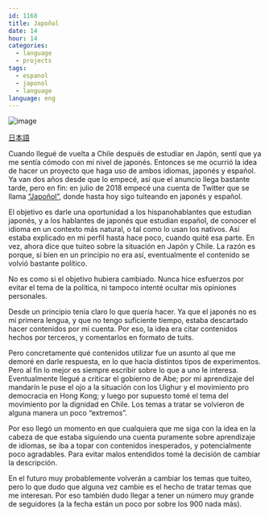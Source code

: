 ```yaml
---
id: 1168
title: Japoñol
date: 14
hour: 14
categories:
  - language
  - projects
tags:
  - espanol
  - japonol
  - language
language: eng
---
```


![image](/files/2020/10-japonol-haponyoru/japoñol-profile.png)

[日本語](/2020/10/japonol-haponyoru/)

Cuando llegué de vuelta a Chile después de estudiar en Japón, sentí que ya me sentía cómodo con mi nivel de japonés. Entonces se me ocurrió la idea de hacer un proyecto que haga uso de ambos idiomas, japonés y español. Ya van dos años desde que lo empecé, así que el anuncio llega bastante tarde, pero en fin: en julio de 2018 empecé una cuenta de Twitter que se llama [“Japoñol”](https://twitter.com/haponyoru), donde hasta hoy sigo tuiteando en japonés y español.<!-- more -->

El objetivo es darle una oportunidad a los hispanohablantes que estudian japonés, y a los hablantes de japonés que estudian español, de conocer el idioma en un contexto más natural, o tal como lo usan los nativos. Así estaba explicado en mi perfil hasta hace poco, cuando quité esa parte. En vez, ahora dice que tuiteo sobre la situación en Japón y Chile. La razón es porque, si bien en un principio no era así, eventualmente el contenido se volvió bastante político.

No es como si el objetivo hubiera cambiado. Nunca hice esfuerzos por evitar el tema de la política, ni tampoco intenté ocultar mis opiniones personales.

Desde un principio tenía claro lo que quería hacer. Ya que el japonés no es mi primera lengua, y que no tengo suficiente tiempo, estaba descartado hacer contenidos por mi cuenta. Por eso, la idea era citar contenidos hechos por terceros, y comentarlos en formato de tuits.

Pero concretamente qué contenidos utilizar fue un asunto al que me demoré en darle respuesta, en lo que hacía distintos tipos de experimentos. Pero al fin lo mejor es siempre escribir sobre lo que a uno le interesa. Eventualmente llegué a criticar el gobierno de Abe; por mi aprendizaje del mandarín le puse el ojo a la situación con los Uighur y el movimiento pro democracia en Hong Kong; y luego por supuesto tomé el tema del movimiento por la dignidad en Chile. Los temas a tratar se volvieron de alguna manera un poco “extremos”.

Por eso llegó un momento en que cualquiera que me siga con la idea en la cabeza de que estaba siguiendo una cuenta puramente sobre aprendizaje de idiomas, se iba a topar con contenidos inesperados, y potencialmente poco agradables. Para evitar malos entendidos tomé la decisión de cambiar la descripción.

En el futuro muy probablemente volverán a cambiar los temas que tuiteo, pero lo que dudo que alguna vez cambie es el hecho de tratar temas que me interesan. Por eso también dudo llegar a tener un número muy grande de seguidores (a la fecha están un poco por sobre los 900 nada más).
